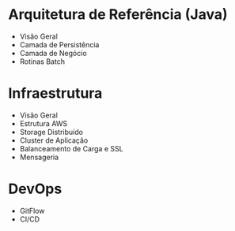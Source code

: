 # Arquitetura de Referência (Java)

* Visão Geral
* Camada de Persistência
* Camada de Negócio
* Rotinas Batch

# Infraestrutura

* Visão Geral
* Estrutura AWS
* Storage Distribuído
* Cluster de Aplicação
* Balanceamento de Carga e SSL
* Mensageria

# DevOps

* GitFlow
* CI/CD
